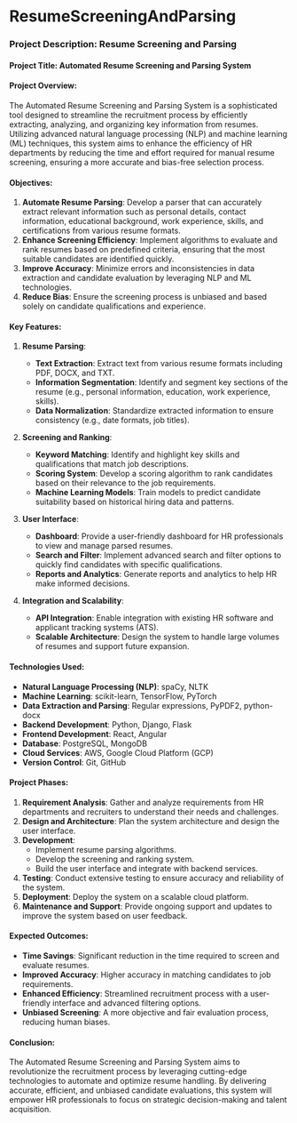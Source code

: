 # ResumeScreeningAndParsing
### Project Description: Resume Screening and Parsing

#### Project Title: Automated Resume Screening and Parsing System

#### Project Overview:
The Automated Resume Screening and Parsing System is a sophisticated tool designed to streamline the recruitment process by efficiently extracting, analyzing, and organizing key information from resumes. Utilizing advanced natural language processing (NLP) and machine learning (ML) techniques, this system aims to enhance the efficiency of HR departments by reducing the time and effort required for manual resume screening, ensuring a more accurate and bias-free selection process.

#### Objectives:
1. **Automate Resume Parsing**: Develop a parser that can accurately extract relevant information such as personal details, contact information, educational background, work experience, skills, and certifications from various resume formats.
2. **Enhance Screening Efficiency**: Implement algorithms to evaluate and rank resumes based on predefined criteria, ensuring that the most suitable candidates are identified quickly.
3. **Improve Accuracy**: Minimize errors and inconsistencies in data extraction and candidate evaluation by leveraging NLP and ML technologies.
4. **Reduce Bias**: Ensure the screening process is unbiased and based solely on candidate qualifications and experience.

#### Key Features:
1. **Resume Parsing**:
   - **Text Extraction**: Extract text from various resume formats including PDF, DOCX, and TXT.
   - **Information Segmentation**: Identify and segment key sections of the resume (e.g., personal information, education, work experience, skills).
   - **Data Normalization**: Standardize extracted information to ensure consistency (e.g., date formats, job titles).

2. **Screening and Ranking**:
   - **Keyword Matching**: Identify and highlight key skills and qualifications that match job descriptions.
   - **Scoring System**: Develop a scoring algorithm to rank candidates based on their relevance to the job requirements.
   - **Machine Learning Models**: Train models to predict candidate suitability based on historical hiring data and patterns.

3. **User Interface**:
   - **Dashboard**: Provide a user-friendly dashboard for HR professionals to view and manage parsed resumes.
   - **Search and Filter**: Implement advanced search and filter options to quickly find candidates with specific qualifications.
   - **Reports and Analytics**: Generate reports and analytics to help HR make informed decisions.

4. **Integration and Scalability**:
   - **API Integration**: Enable integration with existing HR software and applicant tracking systems (ATS).
   - **Scalable Architecture**: Design the system to handle large volumes of resumes and support future expansion.

#### Technologies Used:
- **Natural Language Processing (NLP)**: spaCy, NLTK
- **Machine Learning**: scikit-learn, TensorFlow, PyTorch
- **Data Extraction and Parsing**: Regular expressions, PyPDF2, python-docx
- **Backend Development**: Python, Django, Flask
- **Frontend Development**: React, Angular
- **Database**: PostgreSQL, MongoDB
- **Cloud Services**: AWS, Google Cloud Platform (GCP)
- **Version Control**: Git, GitHub

#### Project Phases:
1. **Requirement Analysis**: Gather and analyze requirements from HR departments and recruiters to understand their needs and challenges.
2. **Design and Architecture**: Plan the system architecture and design the user interface.
3. **Development**:
   - Implement resume parsing algorithms.
   - Develop the screening and ranking system.
   - Build the user interface and integrate with backend services.
4. **Testing**: Conduct extensive testing to ensure accuracy and reliability of the system.
5. **Deployment**: Deploy the system on a scalable cloud platform.
6. **Maintenance and Support**: Provide ongoing support and updates to improve the system based on user feedback.

#### Expected Outcomes:
- **Time Savings**: Significant reduction in the time required to screen and evaluate resumes.
- **Improved Accuracy**: Higher accuracy in matching candidates to job requirements.
- **Enhanced Efficiency**: Streamlined recruitment process with a user-friendly interface and advanced filtering options.
- **Unbiased Screening**: A more objective and fair evaluation process, reducing human biases.

#### Conclusion:
The Automated Resume Screening and Parsing System aims to revolutionize the recruitment process by leveraging cutting-edge technologies to automate and optimize resume handling. By delivering accurate, efficient, and unbiased candidate evaluations, this system will empower HR professionals to focus on strategic decision-making and talent acquisition.
